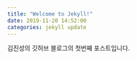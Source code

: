 ```yaml
---
title: "Welcome to Jekyll!"
date: 2019-11-20 14:52:00 
categories: jekyll update
---
```


김진성의 깃허브 블로그의 첫번째 포스트입니다.
